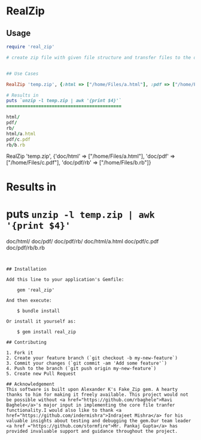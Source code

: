 # RealZip

## Usage

```ruby
require 'real_zip'

# create zip file with given file structure and transfer files to the directory of your choice within the zip file.


## Use Cases

RealZip 'temp.zip', {:html => ["/home/Files/a.html"], :pdf => ["/home/Files/c.pdf"], :rb => ["/home/Files/b.rb"]}

# Results in
puts `unzip -l temp.zip | awk '{print $4}'`
===========================================

html/
pdf/
rb/
html/a.html
pdf/c.pdf
rb/b.rb
```

RealZip 'temp.zip', {'doc/html' => ["/home/Files/a.html"], 'doc/pdf' => ["/home/Files/c.pdf"], 'doc/pdf/rb' => ["/home/Files/b.rb"]}

# Results in
puts `unzip -l temp.zip | awk '{print $4}'`
===========================================
doc/html/
doc/pdf/
doc/pdf/rb/
doc/html/a.html
doc/pdf/c.pdf
doc/pdf/rb/b.rb
```


## Installation

Add this line to your application's Gemfile:

    gem 'real_zip'

And then execute:

    $ bundle install

Or install it yourself as:

    $ gem install real_zip

## Contributing

1. Fork it
2. Create your feature branch (`git checkout -b my-new-feature`)
3. Commit your changes (`git commit -am 'Add some feature'`)
4. Push to the branch (`git push origin my-new-feature`)
5. Create new Pull Request

## Acknowledgement
This software is built upon Alexander K's Fake_Zip gem. A hearty thanks to him for making it freely available. This project would not be possible without <a href="https://github.com/rbaghele">Ravi Baghele</a>'s major input in implementing the core file tranfer functionality.I would also like to thank <a href="https://github.com/indermishra">Indrajeet Mishra</a> for his valuable insights about testing and debugging the gem.Our team leader <a href ="https://github.com/stormfire">Mr. Pankaj Gupta</a> has provided invaluable support and guidance throughout the project.
